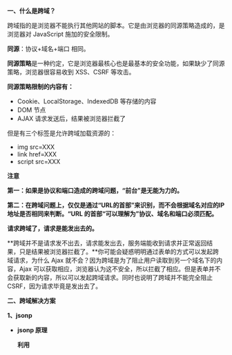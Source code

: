 **一、什么是跨域？**

跨域指的是浏览器不能执行其他网站的脚本。它是由浏览器的同源策略造成的，是浏览器对 JavaScript 施加的安全限制。

**同源**：协议+域名+端口 相同。

**同源策略**是一种约定，它是浏览器最核心也是最基本的安全功能，如果缺少了同源策略，浏览器很容易收到 XSS、CSRF 等攻击。

**同源策略限制的内容有：**

- Cookie、LocalStorage、IndexedDB 等存储的内容
- DOM 节点
- AJAX 请求发送后，结果被浏览器拦截了

但是有三个标签是允许跨域加载资源的：

- img src=XXX
- link href=XXX
- script src=XXX



**注意**

**第一：如果是协议和端口造成的跨域问题，“前台”是无能为力的。**

**第二：在跨域问题上，仅仅是通过“URL的首部”来识别，而不会根据域名对应的IP 地址是否相同来判断。“URL 的首部“可以理解为”协议、域名和端口必须匹配。**



**请求跨域了，请求是能发出去的。**

**跨域并不是请求发不出去，请求能发出去，服务端能收到请求并正常返回结果，只是结果被浏览器拦截了。**你可能会疑惑明明通过表单的方式可以发起跨域请求，为什么 Ajax 就不会？因为跨域是为了阻止用户读取到另一个域名下的内容，Ajax 可以获取相应，浏览器认为这不安全，所以拦截了相应。但是表单并不会获取新的内容，所以可以发起跨域请求。同时也说明了跨域并不能完全阻止 CSRF，因为请求毕竟是发出去了。



**二、跨域解决方案**

**1、jsonp**

- **jsonp 原理**

  **利用 <script> 标签没有跨域限制的漏洞，网页可以得到从其他来源动态产生的 JSON 数据。jsonp 请求一定需要对方的服务器做支持才可以。**

- **jsonp 和 ajax 对比**

  Jsonp 和 ajax 相同，都是客户端向服务端发送请求，从服务端获取数据的方式。但 ajax 属于同源策略，jsonp 属于非同源策略（跨域请求）。

- **Jsonp 优缺点**

  jsonp **优点是简单兼容性好**，可用于解决主流浏览器的跨域数据访问的问题。

  **缺点是仅支持 get 方法，具有局限性，不安全，可能会遭受 XSS 攻击。**

  **jsonp 都是 get 和异步请求，不存在其他的请求方式和同步请求。**

- **jsonp 的实现流程**

  

  